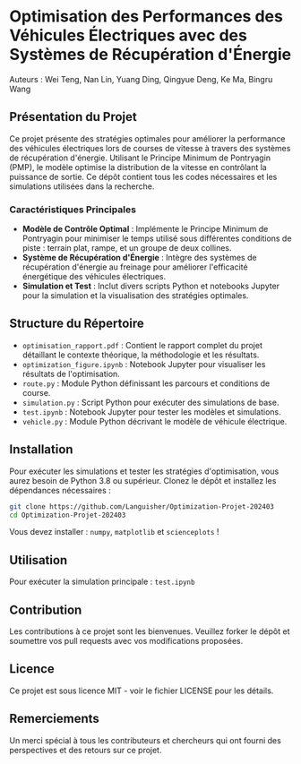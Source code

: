 # Optimisation des Performances des Véhicules Électriques avec des Systèmes de Récupération d'Énergie

Auteurs : Wei Teng, Nan Lin, Yuang Ding, Qingyue Deng, Ke Ma, Bingru Wang

## Présentation du Projet

Ce projet présente des stratégies optimales pour améliorer la performance des véhicules électriques lors de courses de vitesse à travers des systèmes de récupération d'énergie. Utilisant le Principe Minimum de Pontryagin (PMP), le modèle optimise la distribution de la vitesse en contrôlant la puissance de sortie. Ce dépôt contient tous les codes nécessaires et les simulations utilisées dans la recherche.

### Caractéristiques Principales

- **Modèle de Contrôle Optimal** : Implémente le Principe Minimum de Pontryagin pour minimiser le temps utilisé sous différentes conditions de piste : terrain plat, rampe, et un groupe de deux collines.
- **Système de Récupération d'Énergie** : Intègre des systèmes de récupération d'énergie au freinage pour améliorer l'efficacité énergétique des véhicules électriques.
- **Simulation et Test** : Inclut divers scripts Python et notebooks Jupyter pour la simulation et la visualisation des stratégies optimales.

## Structure du Répertoire

- `optimisation_rapport.pdf` : Contient le rapport complet du projet détaillant le contexte théorique, la méthodologie et les résultats.
- `optimization_figure.ipynb` : Notebook Jupyter pour visualiser les résultats de l'optimisation.
- `route.py` : Module Python définissant les parcours et conditions de course.
- `simulation.py` : Script Python pour exécuter des simulations de base.
- `test.ipynb` : Notebook Jupyter pour tester les modèles et simulations.
- `vehicle.py` : Module Python décrivant le modèle de véhicule électrique.

## Installation

Pour exécuter les simulations et tester les stratégies d'optimisation, vous aurez besoin de Python 3.8 ou supérieur. Clonez le dépôt et installez les dépendances nécessaires :

```bash
git clone https://github.com/Languisher/Optimization-Projet-202403
cd Optimization-Projet-202403
```

Vous devez installer : `numpy`, `matplotlib` et `scienceplots` !

## Utilisation
Pour exécuter la simulation principale : `test.ipynb`


## Contribution
Les contributions à ce projet sont les bienvenues. Veuillez forker le dépôt et soumettre vos pull requests avec vos modifications proposées.

## Licence
Ce projet est sous licence MIT - voir le fichier LICENSE pour les détails.


## Remerciements
Un merci spécial à tous les contributeurs et chercheurs qui ont fourni des perspectives et des retours sur ce projet.